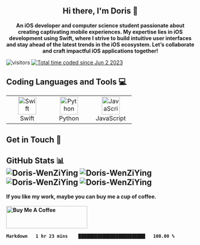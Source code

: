 <h2 align="center">
  <strong>
    Hi there, I'm Doris 👋
  </strong>
</h2>

<p align="center">
  <strong>
    An iOS developer and computer science student passionate about creating captivating mobile experiences. My expertise lies in iOS development using Swift, where I strive to build intuitive user interfaces and stay ahead of the latest trends in the iOS ecosystem. Let’s collaborate and craft impactful iOS applications together!
  </strong>
</p>

<p align="left">
  <img
    src="https://komarev.com/ghpvc/?username=Doris-WenZiYing&label=Profile%20views&color=0e75b6&style=flat"
    alt="visitors"
  />
  <a href="https://wakatime.com/@d27a07f2-8cfe-4db0-bd50-e86889bf80e8?style=social">
    <img 
      src="https://wakatime.com/badge/user/d27a07f2-8cfe-4db0-bd50-e86889bf80e8.svg" 
      alt="Total time coded since Jun 2 2023" />
  </a>
</p>

<h2 align="left">
  <strong>
    Coding Languages and Tools 💻</br>
  </strong>

  <table>
  <tr>
    <td align="center" width="96">
      <a href="#macropower-tech">
        <img src="https://www.vectorlogo.zone/logos/swift/swift-icon.svg" width="48" height="48" alt="Swift" />
      </a>
      <br>Swift
    </td>
    <td align="center" width="96">
      <a href="#macropower-tech">
        <img src="https://www.vectorlogo.zone/logos/python/python-icon.svg" width="48" height="48" alt="Python" />
      </a>
      <br>Python
    </td>
    <td align="center" width="96">
      <a href="#macropower-tech">
        <img src="https://cdn.jsdelivr.net/gh/devicons/devicon/icons/javascript/javascript-original.svg" width="48" height="48" alt="JavaScript" />
      </a>
      <br>JavaScript
    </td>
    
    
  </tr>
</table>

</h2>

<h2 align="left">
  <strong>
    Get in Touch 📱
  </strong>
</h2>

<h2 align="left">
  <strong>
    GitHub Stats 📊 </br>
  </strong>
  <img src="https://github-readme-stats.vercel.app/api/top-langs?username=Doris-WenZiYing&show_icons=true&locale=en&layout=compact&theme=dark&hide_border=true" alt="Doris-WenZiYing">
  <img src="https://github-profile-trophy.vercel.app/?username=Doris-WenZiYing&theme=juicyfresh&no-frame=true&column=4&row=3" alt="Doris-WenZiYing">
  <img src="https://github-readme-stats.vercel.app/api?username=Doris-WenZiYing&show_icons=true&hide_border=true&count_private=true&theme=dark" alt="Doris-WenZiYing">
  <img src="https://github-readme-streak-stats.herokuapp.com/?user=Doris-WenZiYing&theme=dark&hide_border=true" alt="Doris-WenZiYing">
  <column>
</h2>

<p>
  <strong>If you like my work, maybe you can buy me a cup of coffee.</br></br><strong>
  <a href="https://www.buymeacoffee.com/rizzyD" target="_blank">
    <img 
      src="https://cdn.buymeacoffee.com/buttons/v2/default-yellow.png" 
      alt="Buy Me A Coffee" 
      style="height: 60px !important;width: 217px !important;" 
    />
  </a>
</p>


<!--START_SECTION:waka-->

```txt
Markdown   1 hr 23 mins    █████████████████████████   100.00 %
```

<!--END_SECTION:waka-->
